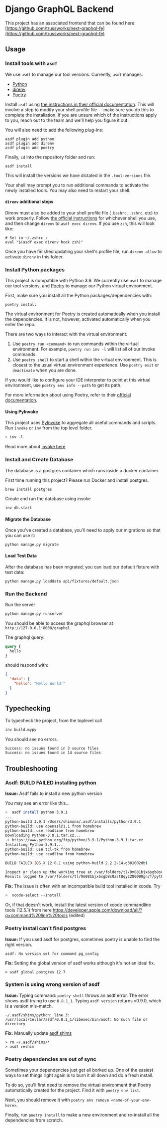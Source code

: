 # Django GraphQL Backend

This project has an associated frontend that can be found here: [https://github.com/trussworks/next-graphql-fe](https://github.com/trussworks/next-graphql-fe)

## Usage

### Install tools with `asdf`

We use `asdf` to manage our tool versions. Currently, `asdf` manages:

- [Python](https://github.com/danhper/asdf-python)
- [direnv](https://github.com/asdf-community/asdf-direnv)
- [Poetry](https://github.com/asdf-community/asdf-poetry)

Install `asdf` using [the instructions in their official documentation](https://asdf-vm.com/guide/getting-started.html#getting-started).
This will involve a step to modify your shell profile file -- make sure you do this to complete the installation.
If you are unsure which of the instructions apply to you, reach out to the team and we'll help you figure it out.

You will also need to add the following plug-ins:

```shell
asdf plugin add python
asdf plugin add direnv
asdf plugin add poetry
```

Finally, `cd` into the repository folder and run:

```shell
asdf install
```

This will install the versions we have dictated in the `.tool-versions` file.

Your shell may prompt you to run additional commands to activate the newly installed tools. You may also need to restart your shell.

#### `direnv` additional steps

Direnv must also be added to your shell profile file (`.bashrc`, `.zshrc`, etc) to work properly. Follow [the official instructions](https://github.com/direnv/direnv/blob/master/docs/hook.md)
for whichever shell you use, and then change `direnv` to `asdf exec direnv`. If you use `zsh`, this will look like:

```shell
# Set in ~/.zshrc :
eval "$(asdf exec direnv hook zsh)"
```

Once you have finished updating your shell's profile file, run `direnv allow` to activate `direnv` in this folder.

### Install Python packages

This project is compatible with Python 3.9. We currently use `asdf` to manage our tool versions, and [Poetry](https://python-poetry.org/)
to manage our Python virtual environment.

First, make sure you install all the Python packages/dependencies with:

```shell
poetry install
```

The virtual environment for Poetry is created automatically when you install the dependencies. It is not, however,
activated automatically when you enter the repo.

There are two ways to interact with the virtual environment:

1. Use `poetry run <command>` to run commands within the virtual environment. For example, `poetry run inv -l` will list all of our invoke commands.
2. Use `poetry shell` to start a shell within the virtual environment. This is closest to the usual virtual environment experience. Use `poetry exit` or `deactivate` when you are done.

If you would like to configure your IDE interpreter to point at this virtual environment, use `poetry env info --path`
to get its path.

For more information about using Poetry, refer to their [official documentation](https://python-poetry.org/).

#### Using PyInvoke

This project uses [PyInvoke](https://www.pyinvoke.org/) to aggregate all useful commands and scripts. Run `invoke` or `inv` from the top level folder.

```sh
> inv -l
```

Read more about [invoke here](https://truss-dds.atlassian.net/wiki/spaces/eng/pages/50790405/Invoke).

### Install and Create Database

The database is a postgres container which runs inside a docker container.

First time running this project? Please run Docker and install postgres.

```sh
brew install postgres
```

Create and run the database using invoke

```sh
inv db.start
```

#### Migrate the Database

Once you've created a database, you'll need to apply our migrations so that you can use it:

```shell
python manage.py migrate
```

#### Load Test Data

After the database has been migrated, you can load our default fixture with test data:

```shell
python manage.py loaddata api/fixtures/default.json
```

### Run the Backend

Run the server

```sh
python manage.py runserver
```

You should be able to access the graphql browser at `http://127.0.0.1:8000/graphql`

The graphql query:

```graphql
query {
  hello
}
```

should respond with:

```json
{
  "data": {
    "hello": "Hello World!"
  }
}
```

## Typechecking

To typecheck the project, from the toplevel call

```sh
inv build.mypy
```

You should see no errors.

```sh
Success: no issues found in 3 source files
Success: no issues found in 14 source files
```

## Troubleshooting

### Asdf: BUILD FAILED installing python

**Issue:** Asdf fails to install a new python version

You may see an error like this...

```sh
>  asdf install python 3.9.1
...
python-build 3.9.1 /Users/shimona/.asdf/installs/python/3.9.1
python-build: use openssl@1.1 from homebrew
python-build: use readline from homebrew
Downloading Python-3.9.1.tar.xz...
-> https://www.python.org/ftp/python/3.9.1/Python-3.9.1.tar.xz
Installing Python-3.9.1...
python-build: use tcl-tk from homebrew
python-build: use readline from homebrew

BUILD FAILED (OS X 12.0.1 using python-build 2.2.2-14-g381002db)

Inspect or clean up the working tree at /var/folders/tl/9m081bjx6sgb8s0zst8qyz280000gn/T/python-build.20211221173254.4843
Results logged to /var/folders/tl/9m081bjx6sgb8s0zst8qyz280000gn/T/python-build.20211221173254.4843.log
```

**Fix:** The issue is often with an incompatible build tool installed in xcode.
Try

```sh
>  xcode-select --install
```

Or, if that doesn't work, install the latest version of xcode commandline tools (12.5.1) from here
<https://developer.apple.com/download/all/?q=command%20line%20tools> (edited)

### Poetry install can't find postgres

**Issue:** If you used asdf for postgres, sometimes poetry is unable to find the right version.

```text
asdf: No version set for command pg_config
```

**Fix:** Setting the global version of asdf works although it's not an ideal fix.

```text
> asdf global postgres 12.7
```

### System is using wrong version of asdf

**Issue:** Typing command: `poetry shell` throws an asdf error. The error shows asdf trying to use `0.8.1_1`. Typing `asdf version` returns v0.9.0, which is a version mis-match.

```text
~/.asdf/shims/python: line 3: /usr/local/Cellar/asdf/0.8.1_1/libexec/bin/asdf: No such file or directory
```

**Fix:** Manually update [asdf shims](https://github.com/asdf-vm/asdf/issues/1115#issuecomment-1018009184)

```text
> rm ~/.asdf/shims/*
> asdf reshim
```

### Poetry dependencies are out of sync

Sometimes your dependencies just get all borked up. One of the easiest ways to set things right again is to burn it all down and do a fresh install.

To do so, you'll first need to remove the virtual environment that Poetry automatically created for the project. Find it with `poetry env list`.

Next, you should remove it with `poetry env remove <name-of-your-env-here>`.

Finally, run `poetry install` to make a new environment and re-install all the dependencies from scratch.
